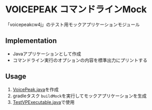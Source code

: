 # VOICEPEAK コマンドラインMock

「voicepeakcw4j」のテスト用モックアプリケーションモジュール

## Implementation
* Javaアプリケーションとして作成
* コマンドライン実行のオプションの内容を標準出力にプリントする

## Usage
1. [VoicePeak.java](src/main/java/com/github/k7t3/voicepeakcw4j/VoicePeak.java)を作成
2. gradleタスク `buildMock`を実行してモックアプリケーションを生成
3. [TestVPExecutable.java](../voicepeakcw4j/src/test/java/com/github/k7t3/voicepeakcw4j/TestVPExecutable.java)で使用